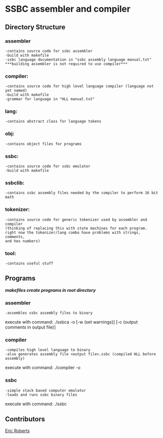 # SSBC assembler and compiler

## Directory Structure

### assembler
	-contains source code for ssbc assembler
	-build with makefile
	-ssbc language documentation in "ssbc assembly language manual.txt"
	***building assembler is not required to use compiler***

### compiler:
	-contains source code for high level language compiler (language not yet named)
	-build with makefile
	-grammar for language in "HLL manual.txt"

### lang:
	-contains abstract class for language tokens

### obj:
	-contains object files for programs

### ssbc:
	-contains source code for ssbc emulator
	-build with makefile

### ssbclib:
	-contains ssbc assembly files needed by the compiler to perform 16 bit math

### tokenizer:
	-contains source code for generic tokenizer used by assembler and compiler
	(thinking of replacing this with state machines for each program.
	right now the tokenizer/lang combo have problems with strings, comments,
	and hex numbers)

### tool:
	-contains useful stuff

## Programs

***makefiles create programs in root directory***

### assembler
	-assembles ssbc assembly files to binary
execute with command:
./ssbca <files to assemble> -o <output file> [-w (set warnings)] [-c (output comments in output file)]

### compiler
	-compiles high level language to binary
	-also generates assembly file <output file>.ssbc (compiled HLL before assembly)
execute with command:
./compiler <files to compiler> -o <output file>

### ssbc
	-simple stack based computer emulator
	-loads and runs ssbc binary files
execute with command:
./ssbc

## Contributors
[Eric Roberts](https://github.com/E-Rockalanche)
